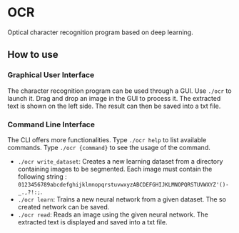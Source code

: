 # OCR
Optical character recognition program based on deep learning.

## How to use

### Graphical User Interface

The character recognition program can be used through a GUI. Use `./ocr` to launch it. Drag and drop an image in the GUI to process it. The extracted text is shown on the left side. The result can then be saved into a txt file.

### Command Line Interface

The CLI offers more functionalities. Type `./ocr help` to list available commands. Type `./ocr {command}` to see the usage of the command.
- `./ocr write_dataset`: Creates a new learning dataset from a directory containing images to be segmented. Each image must contain the following string : `0123456789abcdefghijklmnopqrstuvwxyzABCDEFGHIJKLMNOPQRSTUVWXYZ'()-_.,?!:;`.
- `./ocr learn`: Trains a new neural network from a given dataset. The so created network can be saved.
- `./ocr read`: Reads an image using the given neural network. The extracted text is displayed and saved into a txt file.
